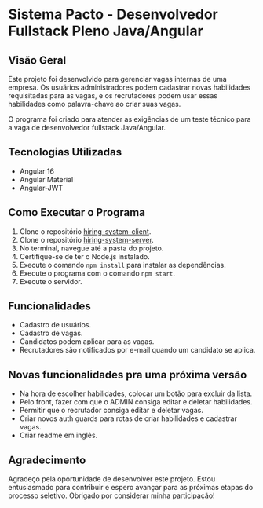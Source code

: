 # Sistema Pacto - Desenvolvedor Fullstack Pleno Java/Angular

## Visão Geral

Este projeto foi desenvolvido para gerenciar vagas internas de uma empresa. Os usuários administradores podem cadastrar novas habilidades requisitadas para as vagas, e os recrutadores podem usar essas habilidades como palavra-chave ao criar suas vagas.

O programa foi criado para atender as exigências de um teste técnico para a vaga de desenvolvedor fullstack Java/Angular.

## Tecnologias Utilizadas

- Angular 16
- Angular Material
- Angular-JWT

## Como Executar o Programa

1. Clone o repositório [hiring-system-client](https://github.com/AlexandreNoguez/hiring-system-client).
2. Clone o repositório [hiring-system-server](https://github.com/AlexandreNoguez/hiring-system-server).
3. No terminal, navegue até a pasta do projeto.
4. Certifique-se de ter o Node.js instalado.
5. Execute o comando `npm install` para instalar as dependências.
6. Execute o programa com o comando `npm start`.
7. Execute o servidor.

## Funcionalidades

- Cadastro de usuários.
- Cadastro de vagas.
- Candidatos podem aplicar para as vagas.
- Recrutadores são notificados por e-mail quando um candidato se aplica.

## Novas funcionalidades pra uma próxima versão
- Na hora de escolher habilidades, colocar um botão para excluir da lista.
- Pelo front, fazer com que o ADMIN consiga editar e deletar habilidades.
- Permitir que o recrutador consiga editar e deletar vagas.
- Criar novos auth guards para rotas de criar habilidades e cadastrar vagas.
- Criar readme em inglês.

## Agradecimento

Agradeço pela oportunidade de desenvolver este projeto. Estou entusiasmado para contribuir e espero avançar para as próximas etapas do processo seletivo. Obrigado por considerar minha participação!
